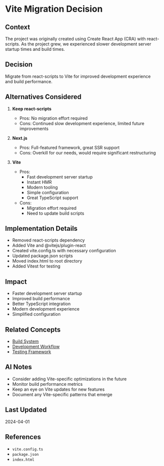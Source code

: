 # Vite Migration Decision

## Context
The project was originally created using Create React App (CRA) with react-scripts. As the project grew, we experienced slower development server startup times and build times.

## Decision
Migrate from react-scripts to Vite for improved development experience and build performance.

## Alternatives Considered
1. **Keep react-scripts**
   - Pros: No migration effort required
   - Cons: Continued slow development experience, limited future improvements

2. **Next.js**
   - Pros: Full-featured framework, great SSR support
   - Cons: Overkill for our needs, would require significant restructuring

3. **Vite**
   - Pros: 
     - Fast development server startup
     - Instant HMR
     - Modern tooling
     - Simple configuration
     - Great TypeScript support
   - Cons:
     - Migration effort required
     - Need to update build scripts

## Implementation Details
- Removed react-scripts dependency
- Added Vite and @vitejs/plugin-react
- Created vite.config.ts with necessary configuration
- Updated package.json scripts
- Moved index.html to root directory
- Added Vitest for testing

## Impact
- Faster development server startup
- Improved build performance
- Better TypeScript integration
- Modern development experience
- Simplified configuration

## Related Concepts
- [Build System](./arch-build-system.md)
- [Development Workflow](./arch-development-workflow.md)
- [Testing Framework](./decision-testing-framework.md)

## AI Notes
- Consider adding Vite-specific optimizations in the future
- Monitor build performance metrics
- Keep an eye on Vite updates for new features
- Document any Vite-specific patterns that emerge

## Last Updated
2024-04-01

## References
- `vite.config.ts`
- `package.json`
- `index.html` 